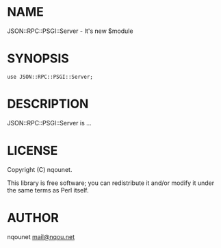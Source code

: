 # NAME

JSON::RPC::PSGI::Server - It's new $module

# SYNOPSIS

    use JSON::RPC::PSGI::Server;

# DESCRIPTION

JSON::RPC::PSGI::Server is ...

# LICENSE

Copyright (C) nqounet.

This library is free software; you can redistribute it and/or modify
it under the same terms as Perl itself.

# AUTHOR

nqounet <mail@nqou.net>
